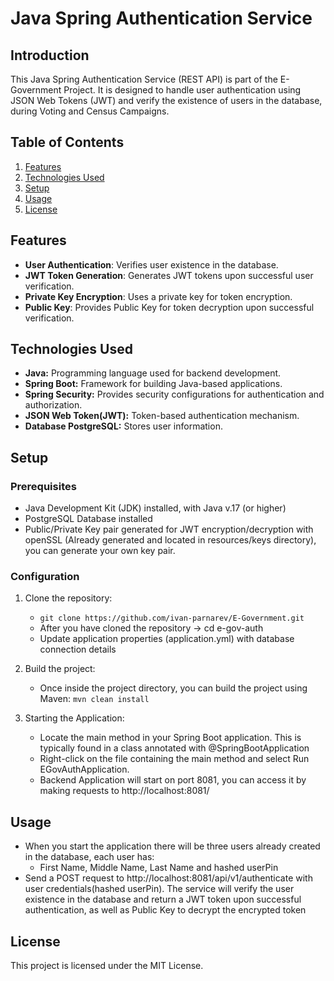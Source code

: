 # Java Spring Authentication Service
## Introduction

This Java Spring Authentication Service (REST API) is part of the E-Government Project.
It is designed to handle user authentication using JSON Web Tokens (JWT) and verify the existence of users in the database,
during Voting and Census Campaigns.

## Table of Contents

1. [Features](#features)
1. [Technologies Used](#technologies-used)
1. [Setup](#setup)
1. [Usage](#usage)
1. [License](#license)

## Features

* **User Authentication**: Verifies user existence in the database.
* **JWT Token Generation**: Generates JWT tokens upon successful user verification.
* **Private Key Encryption**: Uses a private key for token encryption.
* **Public Key**: Provides Public Key for token decryption upon successful verification.

## Technologies Used

* **Java:** Programming language used for backend development.
* **Spring Boot:**  Framework for building Java-based applications.
* **Spring Security:**  Provides security configurations for authentication and authorization.
* **JSON Web Token(JWT):** Token-based authentication mechanism.
* **Database PostgreSQL:** Stores user information.

## Setup
### Prerequisites

* Java Development Kit (JDK) installed, with Java v.17 (or higher)
* PostgreSQL Database installed
* Public/Private Key pair generated for JWT encryption/decryption with openSSL (Already generated and located in resources/keys directory),
you can generate your own key pair.

### Configuration

1. Clone the repository:
   * `git clone https://github.com/ivan-parnarev/E-Government.git`
   * After you have cloned the repository -> cd e-gov-auth
   * Update application properties (application.yml) with database connection details

1. Build the project:
   * Once inside the project directory, you can build the project using Maven: `mvn clean install`

1. Starting the Application:
   * Locate the main method in your Spring Boot application. This is typically found in a class annotated with @SpringBootApplication
   * Right-click on the file containing the main method and select Run EGovAuthApplication.
   * Backend Application will start on port 8081, you can access it by making requests to http://localhost:8081/


## Usage

* When you start the application there will be three users already created in the database, each user has:
    - First Name, Middle Name, Last Name and hashed userPin
* Send a POST request to http://localhost:8081/api/v1/authenticate with user credentials(hashed userPin).
  The service will verify the user existence in the database and return a JWT token upon successful authentication, as well as Public Key to decrypt the encrypted  token

## License

This project is licensed under the MIT License.